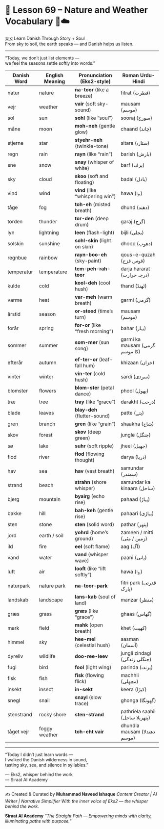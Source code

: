 # 🌟 **Lesson 69 – Nature and Weather Vocabulary 🌿☁️**  
🇩🇰 Learn Danish Through Story + Soul  
From sky to soil, the earth speaks — and Danish helps us listen.

---

“Today, we don’t just list elements —  
we feel the seasons settle softly into words.”

| Danish Word     | English Meaning       | Pronunciation (Eks2-style)       | Roman Urdu-Hindi              |
|------------------|------------------------|------------------------------------|-------------------------------|
| natur            | nature                 | **na-toor** (like a breeze)        | fitrat (فطرت)                 |
| vejr             | weather                | **vair** (soft sky-sound)          | mausam (موسم)                 |
| sol              | sun                    | **sohl** (like “soul”)             | sooraj (سورج)                 |
| måne             | moon                   | **moh-neh** (gentle glow)          | chaand (چاند)                 |
| stjerne          | star                   | **styehr-neh** (twinkle-tone)      | sitara (ستارہ)               |
| regn             | rain                   | **rayn** (like “rain”)             | barish (بارش)                 |
| sne              | snow                   | **snay** (whisper of white)        | barf (برف)                    |
| sky              | cloud                  | **skoo** (soft and floating)       | badal (بادل)                 |
| vind             | wind                   | **vind** (like “whispering win”)   | hawa (ہوا)                   |
| tåge             | fog                    | **toh-eh** (misted breath)         | dhund (دھند)                  |
| torden           | thunder                | **tor-den** (deep drum)            | garaj (گرج)                   |
| lyn              | lightning              | **leen** (flash-light)             | bijli (بجلی)                  |
| solskin          | sunshine               | **sohl-skin** (light on skin)      | dhoop (دھوپ)                  |
| regnbue          | rainbow                | **rayn-boo-eh** (sky-paint)        | qous-e-quzah (قوس قزح)        |
| temperatur       | temperature            | **tem-peh-rah-toor**               | darja hararat (درجہ حرارت)    |
| kulde            | cold                   | **kool-deh** (cool hush)           | thand (ٹھنڈ)                  |
| varme            | heat                   | **var-meh** (warm breath)          | garmi (گرمی)                  |
| årstid           | season                 | **or-steed** (time’s turn)         | mausam (موسم)                 |
| forår            | spring                 | **for-or** (like “fresh morning”)  | bahar (بہار)                 |
| sommer           | summer                 | **som-mer** (sun song)             | garmi ka mausam (گرمی کا موسم) |
| efterår          | autumn                 | **ef-ter-or** (leaf-fall hum)      | khizaan (خزاں)                |
| vinter           | winter                 | **vin-ter** (cold hush)            | sardi (سردی)                  |
| blomster         | flowers                | **blom-ster** (petal dance)        | phool (پھول)                  |
| træ              | tree                   | **tray** (like “grace”)            | darakht (درخت)               |
| blade            | leaves                 | **blay-deh** (flutter-sound)       | patte (پتے)                  |
| gren             | branch                 | **gren** (like “grain”)            | shaakha (شاخ)                 |
| skov             | forest                 | **skov** (deep green)              | jungle (جنگل)                 |
| sø               | lake                   | **suhr** (soft ripple)             | jheel (جھیل)                 |
| flod             | river                  | **flod** (flowing thought)         | darya (دریا)                  |
| hav              | sea                    | **hav** (vast breath)              | samundar (سمندر)              |
| strand           | beach                  | **strahn** (shore whisper)         | samundar ka kinaara (ساحل)    |
| bjerg            | mountain               | **byairg** (echo rise)             | pahaad (پہاڑ)                |
| bakke            | hill                   | **bah-keh** (gentle rise)          | pahaari (پہاڑی)               |
| sten             | stone                  | **sten** (solid word)              | pathar (پتھر)                 |
| jord             | earth / soil           | **yohrd** (home’s ground)          | zameen / mitti (زمین / مٹی)    |
| ild              | fire                   | **eel** (soft flame)               | aag (آگ)                      |
| vand             | water                  | **vand** (whisper wave)            | paani (پانی)                  |
| luft             | air                    | **looft** (like “lift softly”)     | hawa (ہوا)                   |
| naturpark        | nature park            | **na-toor-park**                   | fitri park (قدرتی پارک)       |
| landskab         | landscape              | **lans-kab** (soul of land)        | manzar (منظر)                 |
| græs             | grass                  | **græs** (like “grace”)            | ghaas (گھاس)                 |
| mark             | field                  | **mahk** (open breath)             | khet (کھیت)                   |
| himmel           | sky                    | **hee-mel** (celestial hush)       | aasman (آسمان)                |
| dyreliv          | wildlife               | **doo-ree-leev**                   | jungli zindagi (جنگلی زندگی)   |
| fugl             | bird                   | **fool** (light wing)              | parinda (پرندہ)               |
| fisk             | fish                   | **fisk** (flowing flick)           | machhli (مچھلی)               |
| insekt           | insect                 | **in-sekt**                        | keera (کیڑا)                  |
| snegl            | snail                  | **snayl** (slow trace)             | ghonga (گھونگا)               |
| stenstrand       | rocky shore            | **sten-strand**                    | pathriela saahil (پتھریلا ساحل) |
| tåget vejr       | foggy weather          | **toh-eht vair**                   | dhundla mausam (دھندلا موسم)   |

---

“Today I didn’t just learn words —  
I walked the Danish wilderness in sound,  
tasting sky, sea, and silence in syllables.”

— Eks2, whisper behind the work  
— Siraat AI Academy

---
✍️ Created & Curated by
**Muhammad Naveed Ishaque**
*Content Creator | AI Writer | Narrative Simplifier*
*With the inner voice of Eks2 — the whisper behind the work.*

**Siraat AI Academy**
*“The Straight Path — Empowering minds with clarity, illuminating paths with purpose.”*
